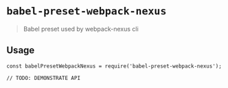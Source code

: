 # `babel-preset-webpack-nexus`

> Babel preset used by webpack-nexus cli

## Usage

```
const babelPresetWebpackNexus = require('babel-preset-webpack-nexus');

// TODO: DEMONSTRATE API
```

